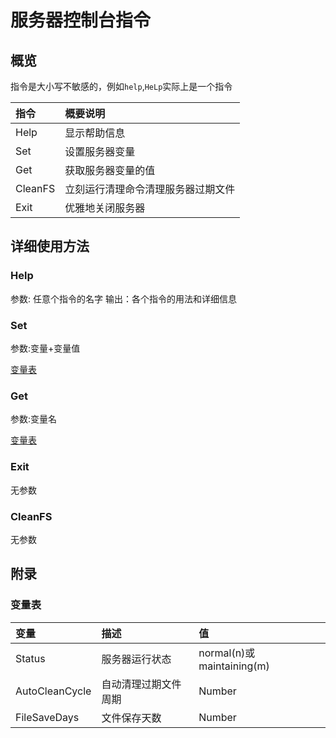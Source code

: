 # 服务器控制台指令

## 概览

指令是大小写不敏感的，例如`help`,`HeLp`实际上是一个指令

| 指令    | 概要说明                           |
| :------ | :--------------------------------- |
| Help    | 显示帮助信息                       |
| Set     | 设置服务器变量                     |
| Get     | 获取服务器变量的值                 |
| CleanFS | 立刻运行清理命令清理服务器过期文件 |
| Exit    | 优雅地关闭服务器                   |

## 详细使用方法

### Help

参数: 任意个指令的名字
输出：各个指令的用法和详细信息

### Set

参数:变量+变量值

[变量表](#变量表)

### Get

参数:变量名

[变量表](#变量表)

### Exit

无参数

### CleanFS

无参数

## 附录

### 变量表

| 变量           | 描述                 | 值                         |
| :------------- | :------------------- | :------------------------- |
| Status         | 服务器运行状态       | normal(n)或 maintaining(m) |
| AutoCleanCycle | 自动清理过期文件周期 | Number                     |
| FileSaveDays   | 文件保存天数         | Number                     |

